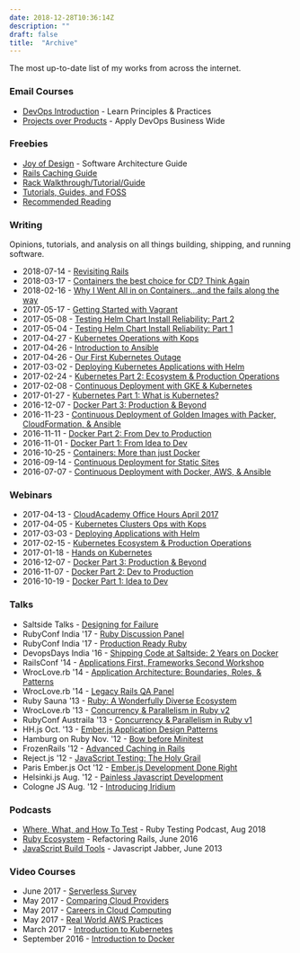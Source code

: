 ```yaml
---
date: 2018-12-28T10:36:14Z
description: ""
draft: false
title:  "Archive"
---
```


The most up-to-date list of my works from across the internet.

### Email Courses

* [DevOps Introduction](https://freedevopscourse.com) - Learn Principles & Practices
* [Projects over Products](https://productsoverprojects.com) - Apply DevOps Business Wide

### Freebies

* [Joy of Design](https://www.joyofdesign.info/) - Software Architecture Guide
* [Rails Caching Guide](https://railscaching.com/)
* [Rack Walkthrough/Tutorial/Guide](/blog/2019/rack-walkthrough/)
* [Tutorials, Guides, and FOSS](/tag/resources/)
* [Recommended Reading](/book-review/)

### Writing

Opinions, tutorials, and analysis on all things building, shipping, and running software.

* 2018-07-14 - [Revisiting Rails](http://www.iamondemand.com/blog/revisiting-rails/)
* 2018-03-17 - [Containers the best choice for CD? Think Again](http://www.iamondemand.com/blog/containers-best-choice-cd-think/)
* 2018-02-16 - [Why I Went All in on Containers...and the fails along the way](http://www.iamondemand.com/blog/went-containers-fails-along-way/)
* 2017-05-17 - [Getting Started with Vagrant](https://semaphoreci.com/community/tutorials/getting-started-with-vagrant)
* 2017-05-08 - [Testing Helm Chart Install Reliability: Part 2](https://engineering.saltside.se/testing-helm-chart-install-reliability-2-9641cd335b28)
* 2017-05-04 - [Testing Helm Chart Install Reliability: Part 1](https://engineering.saltside.se/testing-helm-chart-install-reliability-57fd27fe711b)
* 2017-04-27 - [Kubernetes Operations with Kops](http://cloudacademy.com/blog/kubernetes-operations-with-kops)
* 2017-04-26 - [Introduction to Ansible](https://semaphoreci.com/community/tutorials/introduction-to-ansible)
* 2017-04-26 - [Our First Kubernetes Outage](https://medium.com/saltside-engineering/our-first-kubernetes-outage-c6b9249cfd3a)
* 2017-03-02 - [Deploying Kubernetes Applications with Helm](http://cloudacademy.com/blog/deploying-kubernetes-applications-with-helm/)
* 2017-02-24 - [Kubernetes Part 2: Ecosystem & Production Operations](http://cloudacademy.com/blog/kubernetes-ecosystem-operations/)
* 2017-02-08 - [Continuous Deployment with GKE & Kubernetes](https://semaphoreci.com/community/tutorials/continuous-deployment-with-google-container-engine-and-kubernetes)
* 2017-01-27 - [Kubernetes Part 1: What is Kubernetes?](http://cloudacademy.com/blog/what-is-kubernetes/)
* 2016-12-07 - [Docker Part 3: Production & Beyond](http://cloudacademy.com/blog/docker-webinar-part-3-production-beyond/)
* 2016-11-23 - [Continuous Deployment of Golden Images with Packer, CloudFormation, & Ansible](http://semaphoreci.com/community/tutorials/continuous-deployment-of-golden-images-with-packer-and-semaphore)
* 2016-11-11 - [Docker Part 2: From Dev to Production](http://cloudacademy.com/blog/docker-deployment-dev-production/)
* 2016-11-01 - [Docker Part 1: From Idea to Dev](http://cloudacademy.com/blog/docker-containers-how-they-work/)
* 2016-10-25 - [Containers: More than just Docker](http://cloudacademy.com/blog/container-technologies-more-than-dockers/)
* 2016-09-14 - [Continuous Deployment for Static Sites](https://semaphoreci.com/community/tutorials/continuous-deployment-for-static-sites-with-docker-aws-and-ansible)
* 2016-07-07 - [Continuous Deployment with Docker, AWS, & Ansible](https://semaphoreci.com/community/tutorials/continuous-deployment-with-docker-aws-and-ansible)

### Webinars

* 2017-04-13 - [CloudAcademy Office Hours April 2017](https://cloudacademy.com/webinars/cloud-academy-office-hours-april-2017-50/)
* 2017-04-05 - [Kubernetes Clusters Ops with Kops](https://cloudacademy.com/webinars/cluster-ops-kops-49/)
* 2017-03-03 - [Deploying Applications with Helm](https://cloudacademy.com/webinars/deploying-applications-helm-44/)
* 2017-02-15 - [Kubernetes Ecosystem & Production Operations](https://cloudacademy.com/webinars/ecosystem-production-operations-kubernetes-part-2-41/)
* 2017-01-18 - [Hands on Kubernetes](https://cloudacademy.com/webinars/hands-kubernetes-part-1-38/)
* 2016-12-07 - [Docker Part 3: Production & Beyond](https://cloudacademy.com/webinars/docker-webinar-series-production-beyond-34/)
* 2016-11-07 - [Docker Part 2: Dev to Production](https://cloudacademy.com/webinars/docker-webinar-series-dev-production-31/)
* 2016-10-19 - [Docker Part 1: Idea to Dev](https://cloudacademy.com/webinars/docker-webinar-series-idea-dev-28/)

### Talks

* Saltside Talks - [Designing for Failure](http://decks.slashdeploy.com/designing-for-failure)
* RubyConf India '17 - [Ruby Discussion Panel](https://www.youtube.com/watch?v=tmyEXwUPNLM)
* RubyConf India '17 - [Production Ready Ruby](https://www.youtube.com/watch?v=6bpq1PoAzOQ&)
* DevopsDays India '16 - [Shipping Code at Saltside: 2 Years on Docker](https://www.youtube.com/watch?v=VcOx21_e6fA)
* RailsConf '14 - [Applications First, Frameworks Second Workshop](https://www.youtube.com/watch?v=6JD0VzPIYAg)
* WrocLove.rb '14 - [Application Architecture: Boundaries, Roles, & Patterns](https://www.youtube.com/watch?v=_u2w57QBIkU&list=PLoGBNJiQoqRCYNOfsPoxVWChbT5x5D5WP&index=7)
* WrocLove.rb '14 - [Legacy Rails QA Panel](https://www.youtube.com/watch?v=csiK5GCcjt8)
* Ruby Sauna '13 - [Ruby: A Wonderfully Diverse Ecosystem](https://speakerdeck.com/ahawkins/ruby-a-wonderfully-diverse-ecosystem)
* WrocLove.rb '13 - [Concurrency & Parallelism in Ruby v2](https://www.youtube.com/watch?v=8pFJaEMMX6g&list=PLoGBNJiQoqRA-2pYwxRSNAxOte3x-C19W&index=6)
* RubyConf Austraila '13 - [Concurrency & Parallelism in Ruby v1](http://vimeo.com/61342268)
* HH.js Oct. '13 - [Ember.js Application Design Patterns](https://lecture2go.uni-hamburg.de/l2go/-/get/v/14660)
* Hamburg on Ruby Nov. '12 - [Bow before Minitest](https://speakerdeck.com/ahawkins/bow-before-minitest)
* FrozenRails '12 - [Advanced Caching in Rails](https://speakerdeck.com/ahawkins/advance)
* Reject.js '12 - [JavaScript Testing: The Holy Grail](https://www.youtube.com/watch?v=YdFQ29oK50M)
* Paris Ember.js Oct '12 - [Ember.js Development Done Right](https://speakerdeck.com/ahawkins/ember-development-done-right)
* Helsinki.js Aug. '12 - [Painless Javascript Development](https://speakerdeck.com/ahawkins/painless-javascript-development)
* Cologne JS Aug. '12 - [Introducing Iridium](https://speakerdeck.com/ahawkins/using-ruby-for-integrated-javascript-development-introducing-iridium)

### Podcasts

* [Where, What, and How To Test](http://www.rubytestingpodcast.com/adam-hawkins) - Ruby Testing Podcast, Aug 2018
* [Ruby Ecosystem](https://youtu.be/tA34BR3Tt7Y) - Refactoring Rails, June 2016
* [JavaScript Build Tools](https://devchat.tv/js-jabber/065-jsj-build-tools-with-adam-hawkins/) - Javascript Jabber, June 2013

### Video Courses

* June 2017 - [Serverless Survey](https://cloudacademy.com/cloud-computing/survey-of-serverless-across-the-cloud-course/)
* May 2017 - [Comparing Cloud Providers](https://cloudacademy.com/cloud-computing/comparing-cloud-computing-platforms-course/)
* May 2017 - [Careers in Cloud Computing](https://cloudacademy.com/cloud-computing/career-opportunities-in-cloud-computing-course/)
* May 2017 - [Real World AWS Practices](https://cloudacademy.com/amazon-web-services/getting-started-with-an-amazon-web-services-solution-real-world-practices-course/)
* March 2017 - [Introduction to Kubernetes](https://cloudacademy.com/cloud-computing/introduction-to-kubernetes-course/)
* September 2016 - [Introduction to Docker](https://cloudacademy.com/cloud-computing/introduction-to-docker-course/)
